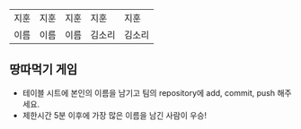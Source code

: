 <table>
      <tbody>
        <tr>
          <td>지훈</td>
          <td>지훈</td>
          <td>지훈</td>
          <td>지훈</td>
          <td>지훈</td>
       </tr>
       <tr>
          <td>이름</td>
          <td>이름</td>
          <td>이름</td>
          <td>김소리</td>
          <td>김소리</td>
        </tr>
      </tbody>
</table>

## 땅따먹기 게임

- 테이블 시트에 본인의 이름을 남기고 팀의 repository에 add, commit, push 해주세요.
- 제한시간 5분 이후에 가장 많은 이름을 남긴 사람이 우승!
